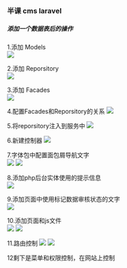 ### 半课 cms laravel
##### 添加一个数据表后的操作
1.添加 Models  
![](http://pic.hisihi.com/2017-02-20/1487575995099151.png) 
 
2.添加 Reporsitory  
![](http://pic.hisihi.com/2017-02-20/1487575995607389.png)

3.添加 Facades  
![](http://pic.hisihi.com/2017-02-20/1487575995950596.png)

4.配置Facades和Reporsitory的关系
![](http://pic.hisihi.com/2017-02-20/1487575996394854.png)

5.将reporsitory注入到服务中
![](http://pic.hisihi.com/2017-02-20/1487575996844659.png)

6.新建控制器 
![](http://pic.hisihi.com/2017-02-20/1487575997193589.png) 

7.字体包中配置面包屑导航文字  
![](http://pic.hisihi.com/2017-02-20/1487575997593947.png)
![](http://pic.hisihi.com/2017-02-20/1487575998052923.png)

8.添加php后台实体使用的提示信息  
![](http://pic.hisihi.com/2017-02-20/1487575998530505.png)

9.添加页面中使用标记数据审核状态的文字  
![](http://pic.hisihi.com/2017-02-20/1487575998937987.png)

10.添加页面和js文件  
![](http://pic.hisihi.com/2017-02-20/1487575999840834.png)
![](http://pic.hisihi.com/2017-02-20/1487575999338973.png)

11.路由控制
![](http://pic.hisihi.com/2017-02-20/1487576000268622.png)
![](http://pic.hisihi.com/2017-02-20/1487576000703315.png)

12剩下是菜单和权限控制，在网站上控制
